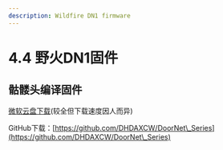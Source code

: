 ```yaml
---
description: Wildfire DN1 firmware
---
```


# 4.4 野火DN1固件

## **骷髅头编译固件**

[微软云盘下载](https://cccscls-my.sharepoint.com/personal/boss\_jldjld\_com/\_layouts/15/onedrive.aspx?id=%2Fpersonal%2Fboss%5Fjldjld%5Fcom%2FDocuments%2F%E9%87%8E%E7%81%AB%2Fdn1%2F%E9%AA%B7%E9%AB%85%E5%A4%B4DHDAXCW)(较全但下载速度因人而异)&#x20;

GitHub下载：[https://github.com/DHDAXCW/DoorNet\_Series](https://github.com/DHDAXCW/DoorNet\_Series)
